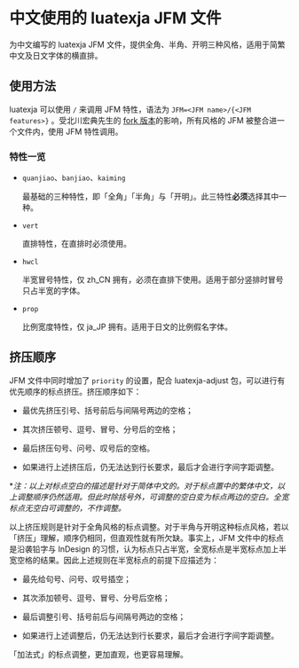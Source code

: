 # 中文使用的 luatexja JFM 文件

为中文编写的 luatexja JFM 文件，提供全角、半角、开明三种风格，适用于简繁中文及日文字体的横直排。

## 使用方法

luatexja 可以使用 `/` 来调用 JFM 特性，语法为 `JFM=<JFM name>/{<JFM features>}` 。受北川宏典先生的 [fork 版本](https://github.com/h-kitagawa/ChineseJFM/tree/combine)的影响，所有风格的 JFM 被整合进一个文件内，使用 JFM 特性调用。

### 特性一览

* `quanjiao`、`banjiao`、`kaiming`

    最基础的三种特性，即「全角」「半角」与「开明」。此三特性**必须**选择其中一种。

* `vert`

    直排特性，在直排时必须使用。

* `hwcl`

    半宽冒号特性，仅 zh_CN 拥有，必须在直排下使用。适用于部分竖排时冒号只占半宽的字体。

* `prop`

    比例宽度特性，仅 ja_JP 拥有。适用于日文的比例假名字体。

## 挤压顺序

JFM 文件中同时增加了 `priority` 的设置，配合 luatexja-adjust 包，可以进行有优先顺序的标点挤压。挤压顺序如下：

* 最优先挤压引号、括号前后与间隔号两边的空格；

* 其次挤压顿号、逗号、冒号、分号后的空格；

* 最后挤压句号、问号、叹号后的空格。

* 如果进行上述挤压后，仍无法达到行长要求，最后才会进行字间字距调整。

\**注：以上对标点空白的描述是针对于简体中文的。对于标点置中的繁体中文，以上调整顺序仍然适用。但此时除括号外，可调整的空白变为标点两边的空白。全宽标点无空白可调整的，不作调整。*

以上挤压规则是针对于全角风格的标点调整。对于半角与开明这种标点风格，若以「挤压」理解，顺序仍相同，但直观性就有所欠缺。事实上，JFM 文件中的标点是沿袭铅字与 InDesign 的习惯，认为标点只占半宽，全宽标点是半宽标点加上半宽空格的结果。因此上述规则在半宽标点的前提下应描述为：

* 最先给句号、问号、叹号插空；

* 其次添加顿号、逗号、冒号、分号后空格；

* 最后调整引号、括号前后与间隔号两边的空格；

* 如果进行上述调整后，仍无法达到行长要求，最后才会进行字间字距调整。

「加法式」的标点调整，更加直观，也更容易理解。
